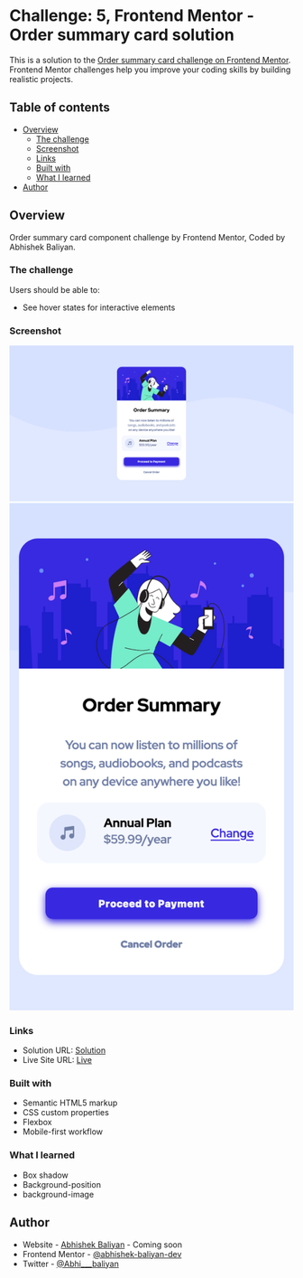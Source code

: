 # Challenge: 5, Frontend Mentor - Order summary card solution

This is a solution to the [Order summary card challenge on Frontend Mentor](https://www.frontendmentor.io/challenges/order-summary-component-QlPmajDUj). Frontend Mentor challenges help you improve your coding skills by building realistic projects.

## Table of contents

- [Overview](#overview)
  - [The challenge](#the-challenge)
  - [Screenshot](#screenshot)
  - [Links](#links)
  - [Built with](#built-with)
  - [What I learned](#what-i-learned)
- [Author](#author)

## Overview

Order summary card component challenge by Frontend Mentor, Coded by Abhishek Baliyan.

### The challenge

Users should be able to:

- See hover states for interactive elements

### Screenshot

![Desktop View](./Screenshot-1.png)
![Mobile View](./Screenshot-2.png)

### Links

- Solution URL: [Solution](https://github.com/abhishek-baliyan-dev/Frontend-Mentor-Challenge-Order-summary-component)
- Live Site URL: [Live](https://abhishek-baliyan-dev.github.io/Frontend-Mentor-Challenge-Order-summary-component/)

### Built with

- Semantic HTML5 markup
- CSS custom properties
- Flexbox
- Mobile-first workflow

### What I learned

- Box shadow
- Background-position
- background-image

## Author

- Website - [Abhishek Baliyan](https://www.abhishekbaliyan.com) - Coming soon
- Frontend Mentor - [@abhishek-baliyan-dev](https://www.frontendmentor.io/profile/abhishek-baliyan-dev)
- Twitter - [@Abhi___baliyan](https://twitter.com/Abhi___baliyan)

